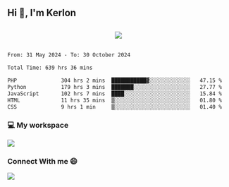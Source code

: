 ## Hi 👋, I'm Kerlon

<p align="center" style="margin: 30px;">
 
 <img src="https://skillicons.dev/icons?i=html,css,bootstrap,js,nodejs,jquery,python,flask,php,mysql,lua,sqlite,firebase">


</p>
<!--START_SECTION:waka-->

```txt
From: 31 May 2024 - To: 30 October 2024

Total Time: 639 hrs 36 mins

PHP              304 hrs 2 mins  ███████████▓░░░░░░░░░░░░░   47.15 %
Python           179 hrs 3 mins  ███████░░░░░░░░░░░░░░░░░░   27.77 %
JavaScript       102 hrs 7 mins  ████░░░░░░░░░░░░░░░░░░░░░   15.84 %
HTML             11 hrs 35 mins  ▒░░░░░░░░░░░░░░░░░░░░░░░░   01.80 %
CSS              9 hrs 1 min     ▒░░░░░░░░░░░░░░░░░░░░░░░░   01.40 %
```

<!--END_SECTION:waka-->


<p align="center">
 <h3>💻 My workspace</h3>
    <img src="https://skillicons.dev/icons?i=mint" />
</p>

<p align="center">
 <h3>Connect With me 😄</h3> 
    <a href="https://www.linkedin.com/in/kerlon-fernandes"><img src="https://skillicons.dev/icons?i=linkedin" />
  </a>
</p>



